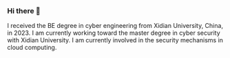 ### Hi there 👋
I received the BE degree in cyber engineering from Xidian University, China, in 2023. I am currently working toward the master degree in cyber security with Xidian University. I am currently involved in the security mechanisms in cloud computing.
<!--
**Handontsmoke/Handontsmoke** is a ✨ _special_ ✨ repository because its `README.md` (this file) appears on your GitHub profile.

Here are some ideas to get you started:

- 🔭 I’m currently working on ...
- 🌱 I’m currently learning ...
- 👯 I’m looking to collaborate on ...
- 🤔 I’m looking for help with ...
- 💬 Ask me about ...
- 📫 How to reach me: ...
- 😄 Pronouns: ...
- ⚡ Fun fact: ...
-->
